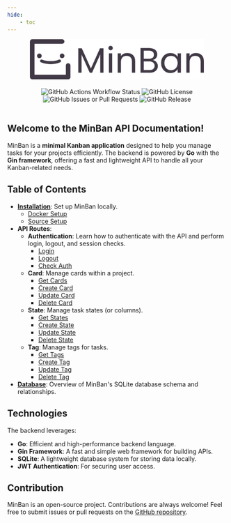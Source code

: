 ```yaml
---
hide:
    - toc
---
```


<div style="text-align: center;">
  <img src="img/minban-header.png" alt="Task Board" width="400"/>
</div>

<br>

<div style="text-align: center;">
    <img alt="GitHub Actions Workflow Status" src="https://img.shields.io/github/actions/workflow/status/Snekussaurier/minban-backend/build-and-publish.yaml?style=for-the-badge">
    <img alt="GitHub License" src="https://img.shields.io/github/license/Snekussaurier/minban-backend?style=for-the-badge">
    <img alt="GitHub Issues or Pull Requests" src="https://img.shields.io/github/issues/Snekussaurier/minban-backend?style=for-the-badge">
    <img alt="GitHub Release" src="https://img.shields.io/github/v/release/Snekussaurier/minban-backend?sort=semver&display_name=tag&style=for-the-badge">
</div>

<br>

## Welcome to the **MinBan API Documentation**!  

MinBan is a **minimal Kanban application** designed to help you manage tasks for your projects efficiently. 
The backend is powered by **Go** with the **Gin framework**, offering a fast and lightweight API to handle all your Kanban-related needs. 

## Table of Contents

- **[Installation](installation/index.md)**: Set up MinBan locally.
  - [Docker Setup](installation/docker.md)
  - [Source Setup](installation/source.md)
- **API Routes**:
  - **Authentication**: Learn how to authenticate with the API and perform login, logout, and session checks.
    - [Login](routes/authentication/login.md)
    - [Logout](routes/authentication/logout.md)
    - [Check Auth](routes/authentication/check_auth.md)
  - **Card**: Manage cards within a project.
    - [Get Cards](routes/card/get_cards.md)
    - [Create Card](routes/card/create_card.md)
    - [Update Card](routes/card/update_card.md)
    - [Delete Card](routes/card/delete_card.md)
  - **State**: Manage task states (or columns).
    - [Get States](routes/state/get_states.md)
    - [Create State](routes/state/create_state.md)
    - [Update State](routes/state/update_state.md)
    - [Delete State](routes/state/delete_state.md)
  - **Tag**: Manage tags for tasks.
    - [Get Tags](routes/tag/get_tags.md)
    - [Create Tag](routes/tag/create_tag.md)
    - [Update Tag](routes/tag/update_tag.md)
    - [Delete Tag](routes/tag/delete_tag.md)
- **[Database](database/index.md)**: Overview of MinBan's SQLite database schema and relationships.


## Technologies
The backend leverages:

- **Go**: Efficient and high-performance backend language.
- **Gin Framework**: A fast and simple web framework for building APIs.
- **SQLite**: A lightweight database system for storing data locally.
- **JWT Authentication**: For securing user access.

## Contribution

MinBan is an open-source project. Contributions are always welcome! Feel free to submit issues or pull requests on the [GitHub repository](#).